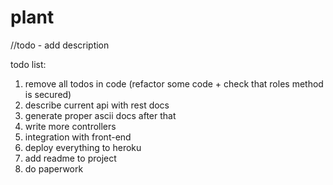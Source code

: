 # plant
//todo - add description

todo list:

1. remove all todos in code (refactor some code + check that roles method is secured)
2. describe current api with rest docs
3. generate proper ascii docs after that
4. write more controllers
5. integration with front-end
6. deploy everything to heroku
7. add readme to project
8. do paperwork